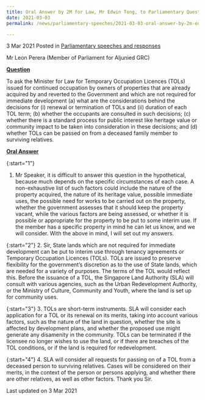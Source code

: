 ```yaml
---
title: Oral Answer by 2M for Law, Mr Edwin Tong, to Parliamentary Question on TOLs 
date: 2021-03-03
permalink: /news/parliamentary-speeches/2021-03-03-oral-answer-by-2m-edwin-tong-to-pq-on-tols/

---
```

 
3 Mar 2021 Posted in [Parliamentary speeches and responses](/news/parliamentary-speeches)

Mr Leon Perera (Member of Parliament for Aljunied GRC) 

<b><u>Question</u></b>

To ask the Minister for Law for Temporary Occupation Licences (TOLs) issued for continued occupation by owners of properties that are already acquired by and reverted to the Government and which are not required for immediate development (a) what are the considerations behind the decisions for (i) renewal or termination of TOLs and (ii) duration of each TOL term; (b) whether the occupants are consulted in such decisions; (c) whether there is a standard process for public interest like heritage value or community impact to be taken into consideration in these decisions; and (d) whether TOLs can be passed on from a deceased family member to surviving relatives.

<b><u>Oral Answer</u></b>

{:start="1"}
1.	Mr Speaker, it is difficult to answer this question in the hypothetical, because much depends on the specific circumstances of each case. A non-exhaustive list of such factors could include the nature of the property acquired, the nature of its heritage value, possible immediate uses, the possible need for works to be carried out on the property, whether the government assesses that it should keep the property vacant, while the various factors are being assessed, or whether it is possible or appropriate for the property to be put to some interim use. If the member has a specific property in mind he can let us know, and we will consider. With the above in mind, I will set out my answers.

{:start="2"}
2.	Sir, State lands which are not required for immediate development can be put to interim use through tenancy agreements or Temporary Occupation Licences (TOLs). TOLs are issued to preserve flexibility for the government’s discretion as to the use of State lands, which are needed for a variety of purposes. The terms of the TOL would reflect this. Before the issuance of a TOL, the Singapore Land Authority (SLA) will consult with various agencies, such as the Urban Redevelopment Authority, or the Ministry of Culture, Community and Youth, where the land is set up for community uses.

{:start="3"}
3.	TOLs are short-term instruments. SLA will consider each application for a TOL or its renewal on its merits, taking into account various factors, such as the nature of the land in question, whether the site is affected by development plans, and whether the proposed use might generate any disamenity in the community. TOLs can be terminated if the licensee no longer wishes to use the land, or if there are breaches of the TOL conditions, or if the land is required for redevelopment.

{:start="4"}
4.	SLA will consider all requests for passing on of a TOL from a deceased person to surviving relatives. Cases will be considered on their merits, in the context of the person or persons applying, and whether there are other relatives, as well as other factors. Thank you Sir.

<p class="right-side-updated">Last updated on 3 Mar 2021</p>
